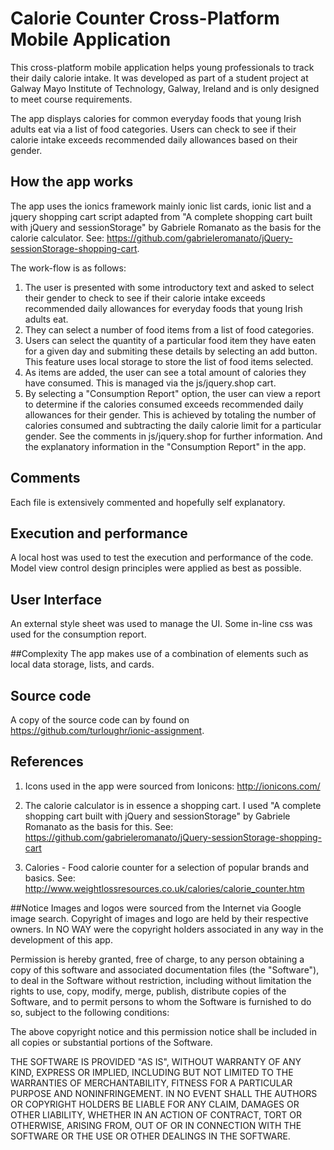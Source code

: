 # Calorie Counter Cross-Platform Mobile Application
This cross-platform mobile application helps young professionals to track their daily calorie intake.  It was developed as part of a student project at Galway Mayo Institute of Technology, Galway, Ireland and is only designed to meet course requirements. 

The app displays calories for common everyday foods that young Irish adults eat via a list of food categories. Users can check to see if their calorie intake exceeds recommended daily allowances based on their gender.

## How the app works
The app uses the ionics framework mainly ionic list cards, ionic list and a jquery shopping cart script adapted from "A complete shopping cart built with jQuery and sessionStorage" by Gabriele Romanato as the basis for the calorie calculator. See: https://github.com/gabrieleromanato/jQuery-sessionStorage-shopping-cart.

The work-flow is as follows:
1. The user is presented with some introductory text and asked to select their gender to check to see if their calorie intake exceeds recommended daily allowances for everyday foods that young Irish adults eat. 
2. They can select a number of food items from a list of food categories. 
3. Users can select the quantity of a particular food item they have eaten for a given day and submiting these details by selecting an add button. This feature uses local storage to store the list of food items selected.
4. As items are added, the user can see a total amount of calories they have consumed. This is managed via the js/jquery.shop cart.
5. By selecting a "Consumption Report" option, the user can view a report to determine if the calories consumed exceeds recommended daily allowances for their gender. This is achieved by totaling the number of calories consumed and subtracting the daily calorie limit for a particular gender. See the comments in  js/jquery.shop for further information. And the explanatory information in the "Consumption Report" in the app.
								
## Comments 
Each file is extensively commented and hopefully self explanatory. 

## Execution and performance
A local host was used to test the execution and performance of the code. Model view control design principles were applied as best as possible.

## User Interface
An external style sheet was used to manage the UI. Some in-line css was used for the consumption report.

##Complexity
The app makes use of a combination of elements such as local data storage, lists, and cards. 

## Source code
A copy of the source code can by found on https://github.com/turloughr/ionic-assignment.

## References
1. Icons used in the app were sourced from Ionicons: http://ionicons.com/ 

2. The calorie calculator is in essence a shopping cart. I used "A complete shopping cart built with jQuery and sessionStorage" by Gabriele Romanato as the basis for this. See: https://github.com/gabrieleromanato/jQuery-sessionStorage-shopping-cart 

3. Calories - Food calorie counter for a selection of popular brands and basics. See: http://www.weightlossresources.co.uk/calories/calorie_counter.htm

##Notice
Images and logos were sourced from the Internet via Google image search. Copyright of images and logo are held by their respective owners. In NO WAY were the copyright holders associated in any way in the development of this app. 

Permission is hereby granted, free of charge, to any person obtaining a copy of this software and associated documentation files (the "Software"), to deal in the Software without restriction, including without limitation the rights to use, copy, modify, merge, publish, distribute copies of the Software, and to permit persons to whom the Software is furnished to do so, subject to the following conditions:

The above copyright notice and this permission notice shall be included in all copies or substantial portions of the Software.

THE SOFTWARE IS PROVIDED "AS IS", WITHOUT WARRANTY OF ANY KIND, EXPRESS OR IMPLIED, INCLUDING BUT NOT LIMITED TO THE WARRANTIES OF MERCHANTABILITY, FITNESS FOR A PARTICULAR PURPOSE AND NONINFRINGEMENT. IN NO EVENT SHALL THE AUTHORS OR COPYRIGHT HOLDERS BE LIABLE FOR ANY CLAIM, DAMAGES OR OTHER LIABILITY, WHETHER IN AN ACTION OF CONTRACT, TORT OR OTHERWISE, ARISING FROM, OUT OF OR IN CONNECTION WITH THE SOFTWARE OR THE USE OR OTHER DEALINGS IN THE SOFTWARE.
